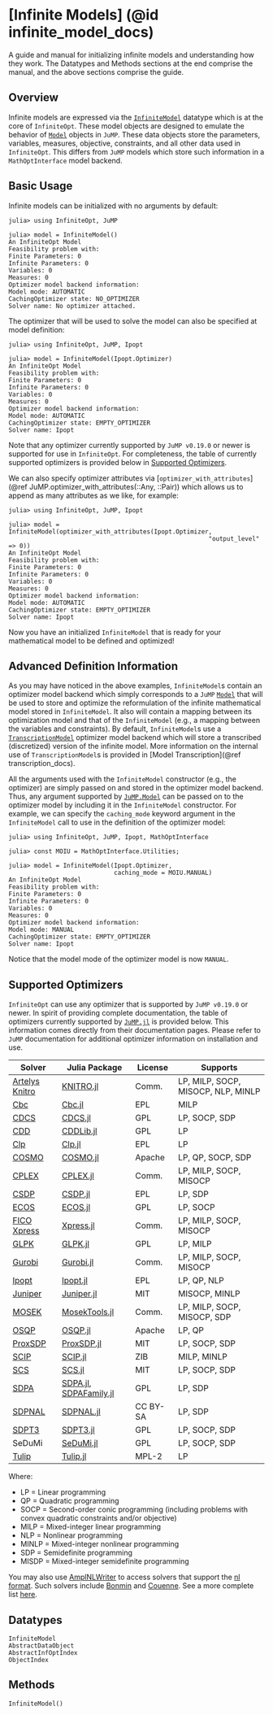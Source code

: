 # [Infinite Models] (@id infinite_model_docs)
A guide and manual for initializing infinite models and understanding how
they work. The Datatypes and Methods sections at the end comprise the manual,
and the above sections comprise the guide.  

## Overview
Infinite models are expressed via the [`InfiniteModel`](@ref) datatype which is at the
core of `InfiniteOpt`. These model objects are designed to emulate the behavior
of [`Model`](@ref) objects in `JuMP`. These data objects store the parameters, variables,
measures, objective, constraints, and all other data used in `InfiniteOpt`. This
differs from `JuMP` models which store such information in a `MathOptInterface`
model backend.

## Basic Usage
Infinite models can be initialized with no arguments by default:
```jldoctest
julia> using InfiniteOpt, JuMP

julia> model = InfiniteModel()
An InfiniteOpt Model
Feasibility problem with:
Finite Parameters: 0
Infinite Parameters: 0
Variables: 0
Measures: 0
Optimizer model backend information:
Model mode: AUTOMATIC
CachingOptimizer state: NO_OPTIMIZER
Solver name: No optimizer attached.
```

The optimizer that will be used to solve the model can also be specified at
model definition:
```jldoctest
julia> using InfiniteOpt, JuMP, Ipopt

julia> model = InfiniteModel(Ipopt.Optimizer)
An InfiniteOpt Model
Feasibility problem with:
Finite Parameters: 0
Infinite Parameters: 0
Variables: 0
Measures: 0
Optimizer model backend information:
Model mode: AUTOMATIC
CachingOptimizer state: EMPTY_OPTIMIZER
Solver name: Ipopt
```
Note that any optimizer currently supported by `JuMP v0.19.0` or newer is
supported for use in `InfiniteOpt`. For completeness, the table of currently
supported optimizers is provided below in [Supported Optimizers](@ref).

We can also specify optimizer attributes via
[`optimizer_with_attributes`](@ref JuMP.optimizer_with_attributes(::Any, ::Pair))
which allows us to append as many attributes as we like, for example:
```jldoctest
julia> using InfiniteOpt, JuMP, Ipopt

julia> model = InfiniteModel(optimizer_with_attributes(Ipopt.Optimizer,
                                                       "output_level" => 0))
An InfiniteOpt Model
Feasibility problem with:
Finite Parameters: 0
Infinite Parameters: 0
Variables: 0
Measures: 0
Optimizer model backend information:
Model mode: AUTOMATIC
CachingOptimizer state: EMPTY_OPTIMIZER
Solver name: Ipopt
```

Now you have an initialized `InfiniteModel` that is ready for your mathematical
model to be defined and optimized!

## Advanced Definition Information
As you may have noticed in the above examples, `InfiniteModel`s contain an
optimizer model backend which simply corresponds to a `JuMP` [`Model`](@ref) that
will be used to store and optimize the reformulation of the infinite mathematical
model stored in `InfiniteModel`. It also will contain a mapping between its
optimization model and that of the `InfiniteModel` (e.g., a mapping between the
variables and constraints). By default, `InfiniteModel`s use a
[`TranscriptionModel`](@ref) optimizer model backend which will store a
transcribed (discretized) version of the infinite model. More information on
the internal use of `TranscriptionModel`s is provided in
[Model Transcription](@ref transcription_docs).

All the arguments used with the `InfiniteModel` constructor (e.g., the optimizer)
are simply passed on and stored in the optimizer model backend. Thus, any
argument supported by [`JuMP.Model`](@ref) can be passed on to the optimizer
model by including it in the `InfiniteModel` constructor. For example, we can
specify the `caching_mode` keyword argument in the `InfiniteModel` call to use
in the definition of the optimizer model:
```jldoctest
julia> using InfiniteOpt, JuMP, Ipopt, MathOptInterface

julia> const MOIU = MathOptInterface.Utilities;

julia> model = InfiniteModel(Ipopt.Optimizer,
                             caching_mode = MOIU.MANUAL)
An InfiniteOpt Model
Feasibility problem with:
Finite Parameters: 0
Infinite Parameters: 0
Variables: 0
Measures: 0
Optimizer model backend information:
Model mode: MANUAL
CachingOptimizer state: EMPTY_OPTIMIZER
Solver name: Ipopt
```
Notice that the model mode of the optimizer model is now `MANUAL`.

## Supported Optimizers
`InfiniteOpt` can use any optimizer that is supported by `JuMP v0.19.0` or newer.
In spirit of providing complete documentation, the table of optimizers currently
supported by [`JuMP.jl`](https://github.com/JuliaOpt/JuMP.jl) is provided below.
This information comes directly from their documentation pages. Please refer to
`JuMP` documentation for additional optimizer information on installation and use.

| Solver                                                                         | Julia Package                                                                    | License  | Supports                           |
| ------------------------------------------------------------------------------ | -------------------------------------------------------------------------------- | -------- | ---------------------------------- |
| [Artelys Knitro](https://www.artelys.com:443/solvers/knitro/)                  | [KNITRO.jl](https://github.com/JuliaOpt/KNITRO.jl)                               | Comm.    | LP, MILP, SOCP, MISOCP, NLP, MINLP |
| [Cbc](https://projects.coin-or.org/Cbc)                                        | [Cbc.jl](https://github.com/JuliaOpt/Cbc.jl)                                     | EPL      | MILP                               |
| [CDCS](https://github.com/oxfordcontrol/CDCS)                                  | [CDCS.jl](https://github.com/oxfordcontrol/CDCS.jl)                              | GPL      | LP, SOCP, SDP                      |
| [CDD](https://github.com/cddlib/cddlib)                                        | [CDDLib.jl](https://github.com/JuliaPolyhedra/CDDLib.jl)                         | GPL      | LP                                 |
| [Clp](https://projects.coin-or.org/Clp)                                        | [Clp.jl](https://github.com/JuliaOpt/Clp.jl)                                     | EPL      | LP                                 |
| [COSMO](https://github.com/oxfordcontrol/COSMO.jl)                             | [COSMO.jl](https://github.com/oxfordcontrol/COSMO.jl)                            | Apache   | LP, QP, SOCP, SDP                  |
| [CPLEX](https://www.ibm.com/analytics/cplex-optimizer)                         | [CPLEX.jl](https://github.com/JuliaOpt/CPLEX.jl)                                 | Comm.    | LP, MILP, SOCP, MISOCP             |
| [CSDP](https://github.com/coin-or/csdp/)                                       | [CSDP.jl](https://github.com/JuliaOpt/CSDP.jl)                                   | EPL      | LP, SDP                            |
| [ECOS](https://github.com/embotech/ecos)                                       | [ECOS.jl](https://github.com/JuliaOpt/ECOS.jl)                                   | GPL      | LP, SOCP                           |
| [FICO Xpress](https://www.fico.com/en/products/fico-xpress-optimization)       | [Xpress.jl](https://github.com/JuliaOpt/Xpress.jl)                               | Comm.    | LP, MILP, SOCP, MISOCP             |
| [GLPK](http://www.gnu.org/software/glpk/)                                      | [GLPK.jl](https://github.com/JuliaOpt/GLPK.jl)                                   | GPL      | LP, MILP                           |
| [Gurobi](https://www.gurobi.com/)                                              | [Gurobi.jl](https://github.com/JuliaOpt/Gurobi.jl)                               | Comm.    | LP, MILP, SOCP, MISOCP             |
| [Ipopt](https://projects.coin-or.org/Ipopt)                                    | [Ipopt.jl](https://github.com/JuliaOpt/Ipopt.jl)                                 | EPL      | LP, QP, NLP                        |
| [Juniper](https://github.com/lanl-ansi/Juniper.jl)                             | [Juniper.jl](https://github.com/lanl-ansi/Juniper.jl)                            | MIT      | MISOCP, MINLP                      |
| [MOSEK](https://www.mosek.com/)                                                | [MosekTools.jl](https://github.com/JuliaOpt/MosekTools.jl)                       | Comm.    | LP, MILP, SOCP, MISOCP, SDP        |
| [OSQP](https://osqp.org/)                                                      | [OSQP.jl](https://github.com/oxfordcontrol/OSQP.jl)                              | Apache   | LP, QP                             |
| [ProxSDP](https://github.com/mariohsouto/ProxSDP.jl)                           | [ProxSDP.jl](https://github.com/mariohsouto/ProxSDP.jl)                          | MIT      | LP, SOCP, SDP                      |
| [SCIP](https://scip.zib.de/)                                                   | [SCIP.jl](https://github.com/SCIP-Interfaces/SCIP.jl)                            | ZIB      | MILP, MINLP                        |
| [SCS](https://github.com/cvxgrp/scs)                                           | [SCS.jl](https://github.com/JuliaOpt/SCS.jl)                                     | MIT      | LP, SOCP, SDP                      |
| [SDPA](http://sdpa.sourceforge.net/)                                           | [SDPA.jl](https://github.com/JuliaOpt/SDPA.jl), [SDPAFamily.jl](https://github.com/ericphanson/SDPAFamily.jl)                                   | GPL      | LP, SDP                            |
| [SDPNAL](https://blog.nus.edu.sg/mattohkc/softwares/sdpnalplus/)               | [SDPNAL.jl](https://github.com/JuliaOpt/SDPNAL.jl)                               | CC BY-SA | LP, SDP                            |
| [SDPT3](https://blog.nus.edu.sg/mattohkc/softwares/sdpt3/)                     | [SDPT3.jl](https://github.com/JuliaOpt/SDPT3.jl)                                 | GPL      | LP, SOCP, SDP                      |
| SeDuMi                                                                         | [SeDuMi.jl](https://github.com/JuliaOpt/SeDuMi.jl)                               | GPL      | LP, SOCP, SDP                      |
| [Tulip](https://github.com/ds4dm/Tulip.jl)                                     | [Tulip.jl](https://github.com/ds4dm/Tulip.jl)                                    | MPL-2    | LP                                 |


Where:

-   LP = Linear programming
-   QP = Quadratic programming
-   SOCP = Second-order conic programming (including problems with convex
    quadratic constraints and/or objective)
-   MILP = Mixed-integer linear programming
-   NLP = Nonlinear programming
-   MINLP = Mixed-integer nonlinear programming
-   SDP = Semidefinite programming
-   MISDP = Mixed-integer semidefinite programming

You may also use [AmplNLWriter](https://github.com/JuliaOpt/AmplNLWriter.jl) to
access solvers that support the [nl format](https://en.wikipedia.org/wiki/Nl_(format)).
Such solvers include [Bonmin](https://projects.coin-or.org/Bonmin) and
[Couenne](https://projects.coin-or.org/Couenne). See a more complete list
[here](https://ampl.com/products/solvers/all-solvers-for-ampl/).

## Datatypes
```@docs
InfiniteModel
AbstractDataObject
AbstractInfOptIndex
ObjectIndex
```

## Methods
```@docs
InfiniteModel()
```
